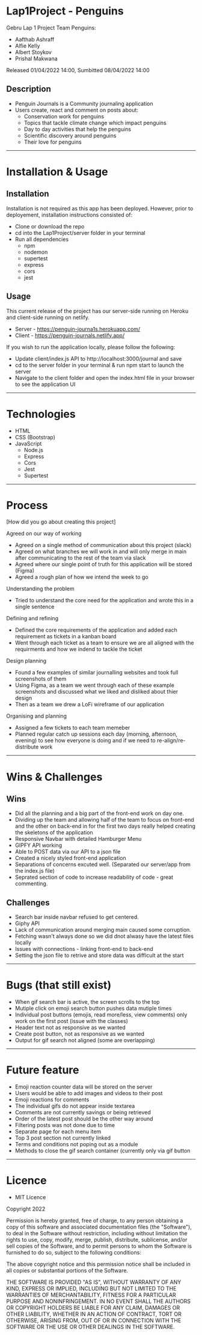 # Lap1Project - Penguins

Gebru Lap 1 Project Team Penguins:
- Aafthab Ashraff
- Alfie Kelly
- Albert Stoykov
- Prishal Makwana


Released 01/04/2022 14:00, Sumbitted 08/04/2022 14:00

## Description 

  * Penguin Journals is a Community journaling application
  * Users create, react and comment on posts about:
    * Conservation work for penguins
    * Topics that tackle climate change which impact penguins 
    * Day to day activities that help the penguins 
    * Scientific discovery around penguins 
    * Their love for penguins 


---

# Installation & Usage

## Installation

Installation is not required as this app has been deployed. However, prior to deployement, installation instructions consisted of:

- Clone or download the repo
- cd into the Lap1Project/server folder in your terminal 
- Run all dependencies
  - npm
  - nodemon
  - supertest
  - express
  - cors
  - jest

## Usage

This current release of the project has our server-side running on Heroku and client-side running on netlify. 
  - Server - https://penguin-journa1s.herokuapp.com/
  - Client - https://penguin-journals.netlify.app/

If you wish to run the application locally, please follow the following: 
- Update client/index.js API to http://localhost:3000/journal and save 
- cd to the server folder in your terminal & run npm start to launch the server
- Navigate to the client folder and open the index.html file in your browser to see the application UI

---

# Technologies 

- HTML
- CSS (Bootstrap) 
- JavaScript 
  - Node.js
  - Express
  - Cors
  - Jest 
  - Supertest

---

# Process

[How did you go about creating this project]

Agreed on our way of working 
- Agreed on a single method of communication about this project (slack)
- Agreed on what branches we will work in and will only merge in main after communicating to the rest of the team via slack 
- Agreed where our single point of truth for this application will be stored (Figma) 
- Agreed a rough plan of how we intend the week to go 

Understanding the problem 
- Tried to understand the core need for the application and wrote this in a single sentence

Defining and refining  
- Defined the core requirements of the application and added each requirement as tickets in a kanban board  
- Went through each ticket as a team to ensure we are all aligned with the requirments and how we indend to tackle the ticket 

Design planning 
- Found a few examples of similar journalling websites and took full screenshots of them 
- Using Figma, as a team we went through each of these example screenshots and discussed what we liked and disliked about thier design 
- Then as a team we drew a LoFi wireframe of our application 

Organising and planning 
- Assigned a few tickets to each team memeber 
- Planned regular catch up sessions each day (morning, afternoon, evening) to see how everyone is doing and if we need to re-align/re-distribute work 

---

# Wins & Challenges

## Wins

- Did all the planning and a big part of the front-end work on day one.
- Dividing up the team and allowing half of the team to focus on front-end and the other on back-end in for the first two days really helped creating the skeletons of the application 
- Responsive Navbar with detailed Hamburger Menu
- GIPFY API working
- Able to POST data via our API to a json file 
- Created a nicely styled front-end application 
- Separations of concerns excuted well. (Separated our server/app from the index.js file)
- Seprated section of code to increase readability of code - great commenting. 

## Challenges

- Search bar inside navbar refused to get centered. 
- Giphy API
- Lack of communication around merging main caused some corruption. 
- Fetching wasn't always done so we did dnot alwasy have the latest files locally 
- Issues with connections - linking front-end to back-end 
- Setting the json file to retrive and store data was difficult at the start

---

# Bugs (that still exist)

- When gif search bar is active, the screen scrolls to the top 
- Mutiple click on emoji search button pushes data mutiple times 
- Individual post buttons (emojis, read more/less, view comments) only work on the first post (issue with the classes) 
- Header text not as responsive as we wanted 
- Create post button,  not as responsive as we wanted  
- Output for gif search not aligned (some are overlapping)

---

# Future feature 

- Emoji reaction counter data will be stored on the server 
- Users would be able to add images and videos to their post
- Emoji reactions for comments 
- The individual gifs do not appear inside textarea 
- Comments are not currently savings or being retrieved
- Order of the latest post should be the other way around 
- Filtering posts was not done due to time
- Separate page for each menu item 
- Top 3 post section not currently linked
- Terms and conditions not poping out as a module 
- Methods to close the gif search container (currently only via gif button 

---

# Licence 

- MIT Licence 

Copyright 2022

Permission is hereby granted, free of charge, to any person obtaining a copy of this software and associated documentation files (the "Software"), to deal in the Software without restriction, including without limitation the rights to use, copy, modify, merge, publish, distribute, sublicense, and/or sell copies of the Software, and to permit persons to whom the Software is furnished to do so, subject to the following conditions:

The above copyright notice and this permission notice shall be included in all copies or substantial portions of the Software.

THE SOFTWARE IS PROVIDED "AS IS", WITHOUT WARRANTY OF ANY KIND, EXPRESS OR IMPLIED, INCLUDING BUT NOT LIMITED TO THE WARRANTIES OF MERCHANTABILITY, FITNESS FOR A PARTICULAR PURPOSE AND NONINFRINGEMENT. IN NO EVENT SHALL THE AUTHORS OR COPYRIGHT HOLDERS BE LIABLE FOR ANY CLAIM, DAMAGES OR OTHER LIABILITY, WHETHER IN AN ACTION OF CONTRACT, TORT OR OTHERWISE, ARISING FROM, OUT OF OR IN CONNECTION WITH THE SOFTWARE OR THE USE OR OTHER DEALINGS IN THE SOFTWARE.



